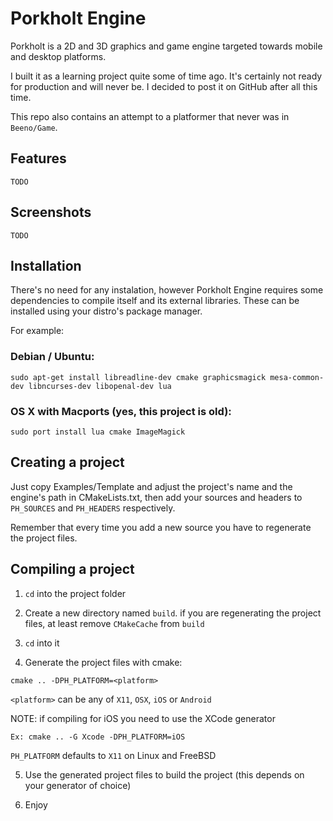 # Porkholt Engine

Porkholt is a 2D and 3D graphics and game engine targeted towards mobile and desktop platforms.

I built it as a learning project quite some of time ago. It's certainly not ready for production and will never be. I decided to post it on GitHub after all this time.

This repo also contains an attempt to a platformer that never was in `Beeno/Game`.

## Features

`TODO`

## Screenshots

`TODO`

## Installation
There's no need for any instalation, however Porkholt Engine requires some dependencies to compile itself and its external libraries. These can be installed using your distro's package manager.

For example:

### Debian / Ubuntu:
```
sudo apt-get install libreadline-dev cmake graphicsmagick mesa-common-dev libncurses-dev libopenal-dev lua
```

### OS X with Macports (yes, this project is old):
```
sudo port install lua cmake ImageMagick
```

## Creating a project

Just copy Examples/Template and adjust the project's name and the engine's path in CMakeLists.txt, then add your sources and headers to `PH_SOURCES` and `PH_HEADERS` respectively.

Remember that every time you add a new source you have to regenerate the project files.

## Compiling a project

1. `cd` into the project folder

2. Create a new directory named `build`. if you are regenerating the project
files, at least remove `CMakeCache` from `build`

3. `cd` into it

4. Generate the project files with cmake:

  ```
  cmake .. -DPH_PLATFORM=<platform>
  ```

  `<platform>` can be any of `X11`, `OSX`, `iOS` or `Android`

  NOTE: if compiling for iOS you need to use the XCode generator
  ```
  Ex: cmake .. -G Xcode -DPH_PLATFORM=iOS
  ```

  `PH_PLATFORM` defaults to `X11` on Linux and FreeBSD

5. Use the generated project files to build the project (this depends on your
generator of choice)

6. Enjoy
